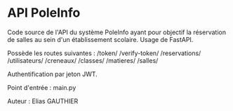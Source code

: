 API PoleInfo
============

Code source de l'API du système PoleInfo ayant pour objectif la réservation de salles au sein d'un 
établissement scolaire. Usage de FastAPI.

Possède les routes suivantes : 
/token/
/verify-token/
/reservations/
/utilisateurs/
/creneaux/
/classes/
/matieres/
/salles/


Authentification par jeton JWT.

Point d'entrée : main.py

Auteur : Elias GAUTHIER

